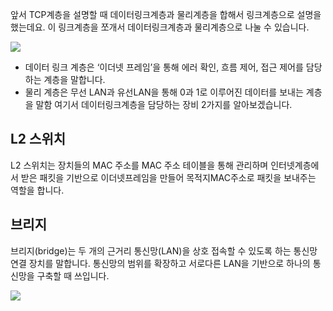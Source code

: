 앞서 TCP계층을 설명할 때 데이터링크계층과 물리계층을 합해서 링크계층으로 설명을 했는데요. 이 링크계층을 쪼개서 데이터링크계층과 물리계층으로 나눌 수 있습니다.

![](https://velog.velcdn.com/images/cjllee/post/a9a12943-2d03-4dbe-b3f2-a495b0c8cae1/image.png)


- 데이터 링크 계층은 ‘이더넷 프레임’을 통해 에러 확인, 흐름 제어, 접근 제어를 담당하는 계층을 말합니다.
- 물리 계층은 무선 LAN과 유선LAN을 통해 0과 1로 이루어진 데이터를 보내는 계층을 말함 여기서 데이터링크계층을 담당하는 장비 2가지를 알아보겠습니다.

## L2 스위치
L2 스위치는 장치들의 MAC 주소를 MAC 주소 테이블을 통해 관리하며 인터넷계층에서 받은 패킷을 기반으로 이더넷프레임을 만들어 목적지MAC주소로 패킷을 보내주는 역할을 합니다.

## 브리지
브리지(bridge)는 두 개의 근거리 통신망(LAN)을 상호 접속할 수 있도록 하는 통신망 연결 장치를 말합니다. 통신망의 범위를 확장하고 서로다른 LAN을 기반으로 하나의 통신망을 구축할 때 쓰입니다.

![](https://velog.velcdn.com/images/cjllee/post/42f7a26c-09ab-4cc6-aacc-7d54926d2066/image.png)
